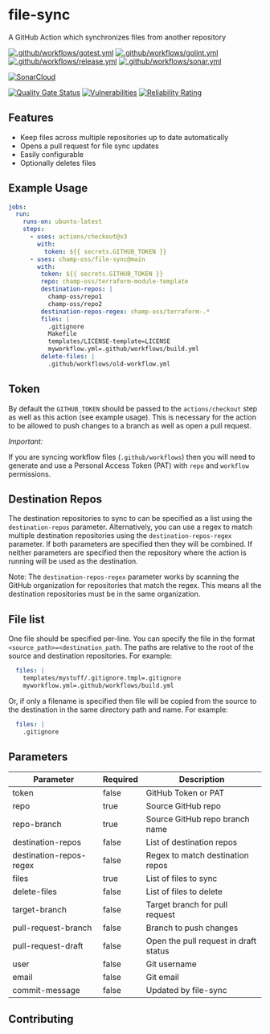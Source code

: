 # file-sync

A GitHub Action which synchronizes files from another repository

[![.github/workflows/gotest.yml](https://github.com/champ-oss/file-sync/actions/workflows/gotest.yml/badge.svg?branch=main)](https://github.com/champ-oss/file-sync/actions/workflows/gotest.yml)
[![.github/workflows/golint.yml](https://github.com/champ-oss/file-sync/actions/workflows/golint.yml/badge.svg?branch=main)](https://github.com/champ-oss/file-sync/actions/workflows/golint.yml)
[![.github/workflows/release.yml](https://github.com/champ-oss/file-sync/actions/workflows/release.yml/badge.svg)](https://github.com/champ-oss/file-sync/actions/workflows/release.yml)
[![.github/workflows/sonar.yml](https://github.com/champ-oss/file-sync/actions/workflows/sonar.yml/badge.svg)](https://github.com/champ-oss/file-sync/actions/workflows/sonar.yml)

[![SonarCloud](https://sonarcloud.io/images/project_badges/sonarcloud-black.svg)](https://sonarcloud.io/summary/new_code?id=file-sync_champ-oss)

[![Quality Gate Status](https://sonarcloud.io/api/project_badges/measure?project=file-sync_champ-oss&metric=alert_status)](https://sonarcloud.io/summary/new_code?id=file-sync_champ-oss)
[![Vulnerabilities](https://sonarcloud.io/api/project_badges/measure?project=file-sync_champ-oss&metric=vulnerabilities)](https://sonarcloud.io/summary/new_code?id=file-sync_champ-oss)
[![Reliability Rating](https://sonarcloud.io/api/project_badges/measure?project=file-sync_champ-oss&metric=reliability_rating)](https://sonarcloud.io/summary/new_code?id=file-sync_champ-oss)

## Features
- Keep files across multiple repositories up to date automatically
- Opens a pull request for file sync updates
- Easily configurable
- Optionally deletes files

## Example Usage

```yaml
jobs:
  run:
    runs-on: ubuntu-latest
    steps:
      - uses: actions/checkout@v3
        with:
          token: ${{ secrets.GITHUB_TOKEN }}
      - uses: champ-oss/file-sync@main
        with:
         token: ${{ secrets.GITHUB_TOKEN }}
         repo: champ-oss/terraform-module-template
         destination-repos: |
           champ-oss/repo1
           champ-oss/repo2
         destination-repos-regex: champ-oss/terraform-.*
         files: |
           .gitignore
           Makefile
           templates/LICENSE-template=LICENSE
           myworkflow.yml=.github/workflows/build.yml
         delete-files: |
           .github/workflows/old-workflow.yml
```

## Token
By default the `GITHUB_TOKEN` should be passed to the `actions/checkout` step as well as this action (see example usage). This is necessary for the action to be allowed to push changes to a branch as well as open a pull request.

*Important:*

If you are syncing workflow files (`.github/workflows`) then you will need to generate and use a Personal Access Token (PAT) with `repo` and `workflow` permissions. 

## Destination Repos

The destination repositories to sync to can be specified as a list using the `destination-repos` parameter.
Alternatively, you can use a regex to match multiple destination repositories using the `destination-repos-regex`
parameter.
If both parameters are specified then they will be combined. If neither parameters are specified then the repository
where the action
is running will be used as the destination.

Note: The `destination-repos-regex` parameter works by scanning the GitHub organization for repositories that match the
regex.
This means all the destination repositories must be in the same organization.

## File list
One file should be specified per-line. You can specify the file in the format `<source_path>=<destination_path`. The paths are relative to the root of the source and destination repositories. 
For example:
```yaml
  files: |
    templates/mystuff/.gitignore.tmpl=.gitignore
    myworkflow.yml=.github/workflows/build.yml
```

Or, if only a filename is specified then file will be copied from the source to the destination in the same directory path and name.
For example:
```yaml
  files: |
    .gitignore
```


## Parameters

| Parameter               | Required | Description                           |
|-------------------------|----------|---------------------------------------|
| token                   | false    | GitHub Token or PAT                   |
| repo                    | true     | Source GitHub repo                    |
| repo-branch             | true     | Source GitHub repo branch name        |
| destination-repos       | false    | List of destination repos             |
| destination-repos-regex | false    | Regex to match destination repos      |
| files                   | true     | List of files to sync                 |
| delete-files            | false    | List of files to delete               |
| target-branch           | false    | Target branch for pull request        |
| pull-request-branch     | false    | Branch to push changes                |
| pull-request-draft      | false    | Open the pull request in draft status |
| user                    | false    | Git username                          |
| email                   | false    | Git email                             |
| commit-message          | false    | Updated by file-sync                  |

## Contributing

